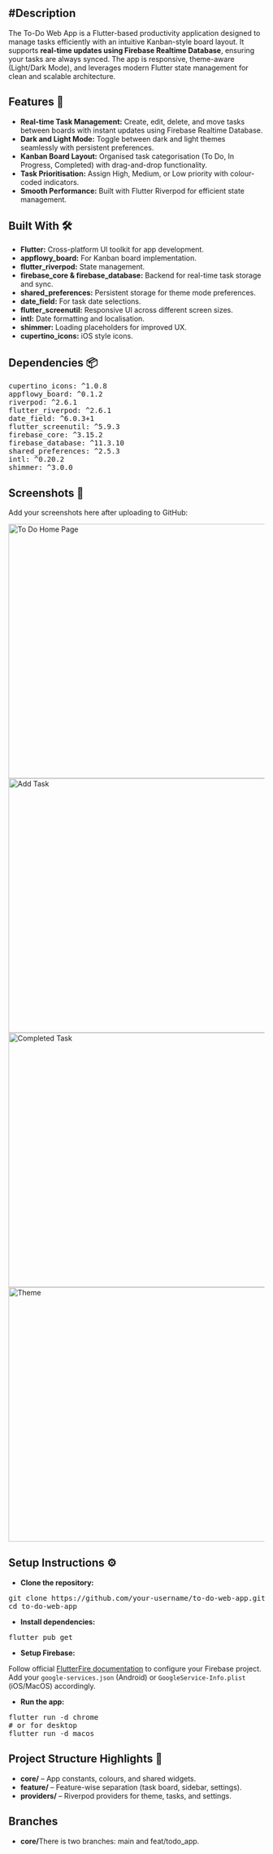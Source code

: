 
<h2>#Description</h2>
The To-Do Web App is a Flutter-based productivity application designed to manage tasks efficiently with an intuitive Kanban-style board layout. It supports <strong>real-time updates using Firebase Realtime Database</strong>, ensuring your tasks are always synced. The app is responsive, theme-aware (Light/Dark Mode), and leverages modern Flutter state management for clean and scalable architecture.

<h2>Features 🚀</h2>
<ul>
  <li><strong>Real-time Task Management:</strong> Create, edit, delete, and move tasks between boards with instant updates using Firebase Realtime Database.</li>
  <li><strong>Dark and Light Mode:</strong> Toggle between dark and light themes seamlessly with persistent preferences.</li>
  <li><strong>Kanban Board Layout:</strong> Organised task categorisation (To Do, In Progress, Completed) with drag-and-drop functionality.</li>
  <li><strong>Task Prioritisation:</strong> Assign High, Medium, or Low priority with colour-coded indicators.</li>
  <li><strong>Smooth Performance:</strong> Built with Flutter Riverpod for efficient state management.</li>
</ul>

<h2>Built With 🛠️</h2>
<ul>
  <li><strong>Flutter:</strong> Cross-platform UI toolkit for app development.</li>
  <li><strong>appflowy_board:</strong> For Kanban board implementation.</li>
  <li><strong>flutter_riverpod:</strong> State management.</li>
  <li><strong>firebase_core & firebase_database:</strong> Backend for real-time task storage and sync.</li>
  <li><strong>shared_preferences:</strong> Persistent storage for theme mode preferences.</li>
  <li><strong>date_field:</strong> For task date selections.</li>
  <li><strong>flutter_screenutil:</strong> Responsive UI across different screen sizes.</li>
  <li><strong>intl:</strong> Date formatting and localisation.</li>
  <li><strong>shimmer:</strong> Loading placeholders for improved UX.</li>
  <li><strong>cupertino_icons:</strong> iOS style icons.</li>
</ul>

<h2>Dependencies 📦</h2>
<pre>
cupertino_icons: ^1.0.8
appflowy_board: ^0.1.2
riverpod: ^2.6.1
flutter_riverpod: ^2.6.1
date_field: ^6.0.3+1
flutter_screenutil: ^5.9.3
firebase_core: ^3.15.2
firebase_database: ^11.3.10
shared_preferences: ^2.5.3
intl: ^0.20.2
shimmer: ^3.0.0
</pre>

<h2>Screenshots 📸</h2>
<p>Add your screenshots here after uploading to GitHub:</p>

<img width="800" height="500" alt="To Do Home Page" src="https://github.com/user-attachments/assets/388bc129-6045-4982-a66b-21c5bc044cf6" />
<img width="800" height="500"  alt="Add Task" src="https://github.com/user-attachments/assets/7ba92689-9a83-4868-81b0-f3c0243c7f0a" />
<img width="800" height="500"  alt="Completed Task" src="https://github.com/user-attachments/assets/1bff922d-8d48-40ab-8c70-6375fd5f26a2" />
<img width="800" height="500"  src="https://github.com/user-attachments/assets/a098dc33-d81a-4945-9112-f3f4727c1be2" alt="Theme">


<h2>Setup Instructions ⚙️</h2>
<ul>
  <li><strong>Clone the repository:</strong></li>
</ul>

<pre>
git clone https://github.com/your-username/to-do-web-app.git
cd to-do-web-app
</pre>

<ul>
  <li><strong>Install dependencies:</strong></li>
</ul>

<pre>
flutter pub get
</pre>

<ul>
  <li><strong>Setup Firebase:</strong></li>
</ul>

<p>
Follow official <a href="https://firebase.flutter.dev/docs/overview/">FlutterFire documentation</a> to configure your Firebase project.
Add your <code>google-services.json</code> (Android) or <code>GoogleService-Info.plist</code> (iOS/MacOS) accordingly.
</p>

<ul>
  <li><strong>Run the app:</strong></li>
</ul>

<pre>
flutter run -d chrome
# or for desktop
flutter run -d macos
</pre>

<h2>Project Structure Highlights 📁</h2>
<ul>
  <li><strong>core/</strong> – App constants, colours, and shared widgets.</li>
  <li><strong>feature/</strong> – Feature-wise separation (task board, sidebar, settings).</li>
  <li><strong>providers/</strong> – Riverpod providers for theme, tasks, and settings.</li>
</ul>

<h2>Branches</h2>
<ul>
  <li><strong>core/</strong>There is two branches: main and feat/todo_app.</li>
</ul>

